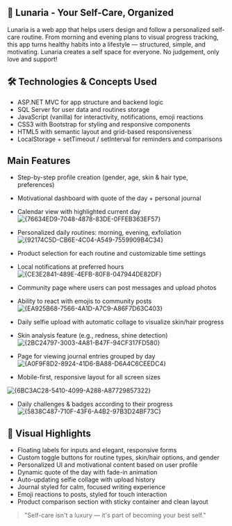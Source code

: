 ## 🌸 Lunaria - Your Self-Care, Organized
Lunaria is a web app that helps users design and follow a personalized self-care routine.
From morning and evening plans to visual progress tracking, this app turns healthy habits into a lifestyle — structured, simple, and motivating.
Lunaria creates a self space for everyone. No judgement, only love and support!

## 🛠 Technologies & Concepts Used 
- ASP.NET MVC for app structure and backend logic  
- SQL Server for user data and routines storage  
- JavaScript (vanilla) for interactivity, notifications, emoji reactions  
- CSS3 with Bootstrap for styling and responsive components  
- HTML5 with semantic layout and grid-based responsiveness  
- LocalStorage + setTimeout / setInterval for reminders and comparisons  

## Main Features
- Step-by-step profile creation (gender, age, skin & hair type, preferences)

- Motivational dashboard with quote of the day + personal journal  
- Calendar view with highlighted current day
![{76634ED9-7048-4878-83DE-0FFEB363EF57}](https://github.com/user-attachments/assets/0d1ecc57-c493-486f-a913-1a06f3caa8ee)

  
- Personalized daily routines: morning, evening, exfoliation
 ![{92174C5D-CB6E-4C04-A549-7559909B4C34}](https://github.com/user-attachments/assets/b0b82f64-7c97-414c-9c43-5dcb47431a9f)


- Product selection for each routine and customizable time settings
- Local notifications at preferred hours  
 ![{CE3E2841-489E-4EFB-80F8-047944DE82DF}](https://github.com/user-attachments/assets/8256fe9a-8bef-46b1-8519-5efeaafc6af4)



- Community page where users can post messages and upload photos
- Ability to react with emojis to community posts  
![{EA925B68-7566-4A1D-A7C9-A86F7D63C403}](https://github.com/user-attachments/assets/56e05165-6ea6-43f9-a91a-aa416f8b26a3)


- Daily selfie upload with automatic collage to visualize skin/hair progress  
- Skin analysis feature (e.g., redness, shine detection)
![{2BC24797-3003-4A81-B47F-94CF317FD580}](https://github.com/user-attachments/assets/1e220566-2fab-4a41-8c3e-b23c09171eb5)


- Page for viewing journal entries grouped by day
 ![{A0F9F8D2-8924-41D6-BA88-D6A4C6CEEDC4}](https://github.com/user-attachments/assets/fa7bbfa8-0998-4088-963a-3927be8728d4)

  
- Mobile-first, responsive layout for all screen sizes

![{6BC3AC28-5410-4099-A288-A87729857322}](https://github.com/user-attachments/assets/a8a63452-bdbe-43c1-a5b3-87909346570f)


- Daily challenges & badges according to their progress
 ![{5838C487-710F-43F6-A4B2-97B3D24BF73C}](https://github.com/user-attachments/assets/ac4ba56e-ec5b-4da8-b44c-84423534f7ed)


## 🎨 Visual Highlights
- Floating labels for inputs and elegant, responsive forms  
- Custom toggle buttons for routine types, skin/hair options, and gender  
- Personalized UI and motivational content based on user profile  
- Dynamic quote of the day with fade-in animation  
- Auto-updating selfie collage with upload history  
- Journal styled for calm, focused writing experience  
- Emoji reactions to posts, styled for touch interaction  
- Product comparison section with sticky container and clean layout  

> "Self-care isn't a luxury — it's part of becoming your best self."
